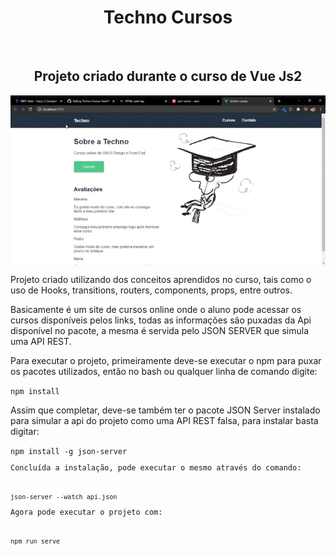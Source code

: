 <h1 style="text-align:center;">Techno Cursos</h1><br>

<h2 style="text-align:center;">Projeto criado durante o curso de Vue Js2</h2>

<img src="./src/assets/technoGif.gif" style="display: block; margin:0 auto;"/>

<p>Projeto criado utilizando dos conceitos aprendidos no curso, tais como o uso de Hooks, transitions, routers, components, props, entre outros.</p>
<p>Basicamente é um site de cursos online onde o aluno pode acessar os cursos disponíveis pelos links, todas as informações são puxadas da Api disponível
no pacote, a mesma é servida pelo JSON SERVER que simula uma API REST.</p>
<p>Para executar o projeto, primeiramente deve-se executar o npm para puxar os pacotes utilizados, então no bash ou qualquer linha de comando digite:</p>
<code>npm install</code>
<p>Assim que completar, deve-se também ter o pacote JSON Server instalado para simular a api do projeto como uma API REST falsa, para instalar basta digitar:</p>
<code>npm install -g json-server</>
<p>Concluída a instalação, pode executar o mesmo através do comando:</p>
<code>json-server --watch api.json</code>
<p>Agora pode executar o projeto com:</p>
<code>npm run serve</code>
